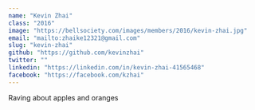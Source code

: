 ```yaml
---
name: "Kevin Zhai"
class: "2016"
image: "https://bellsociety.com/images/members/2016/kevin-zhai.jpg"
email: "mailto:zhaike12321@gmail.com"
slug: "kevin-zhai"
github: "https://github.com/kevinzhai"
twitter: ""
linkedin: "https://linkedin.com/in/kevin-zhai-41565468"
facebook: "https://facebook.com/kzhai"
---
```

Raving about apples and oranges